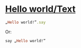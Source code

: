 [1]: https://rosettacode.org/wiki/Hello_world/Text

# [Hello world/Text][1]

```ruby
„Hello world!”.say
```

Or:
```ruby
say „Hello world!”
```
